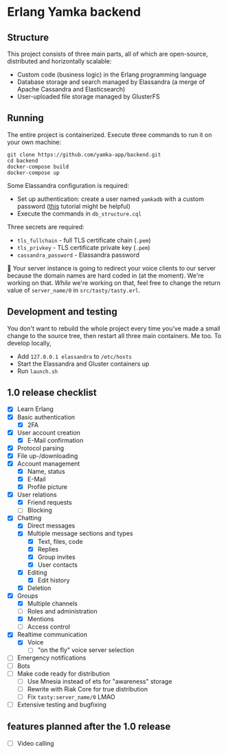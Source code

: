 # Erlang Yamka backend

## Structure
This project consists of three main parts, all of which are open-source, distributed and horizontally scalable:
  - Custom code (business logic) in the Erlang programming language
  - Database storage and search managed by Elassandra (a merge of Apache Cassandra and Elasticsearch)
  - User-uploaded file storage managed by GlusterFS

## Running
The entire project is containerized. Execute three commands to run it on your own machine:
```
git clone https://github.com/yamka-app/backend.git
cd backend
docker-compose build
docker-compose up
```

Some Elassandra configuration is required:
  - Set up authentication: create a user named `yamkadb` with a custom password ([this](https://docs.datastax.com/en/cassandra-oss/3.0/cassandra/configuration/secureConfigNativeAuth.html) tutorial might be helpful)
  - Execute the commands in `db_structure.cql`

Three secrets are required:
  - `tls_fullchain` - full TLS certificate chain (`.pem`)
  - `tls_privkey` - TLS certificate private key (`.pem`)
  - `cassandra_password` - Elassandra password

:construction: Your server instance is going to redirect your voice clients to our server because the domain names are hard coded in (at the moment). We're working on that. _While_ we're working on that, feel free to change the return value of `server_name/0` in `src/tasty/tasty.erl`.

## Development and testing
You don't want to rebuild the whole project every time you've made a small change to the source tree, then restart all three main containers. Me too. To develop locally,
  - Add `127.0.0.1 elassandra` to `/etc/hosts`
  - Start the Elassandra and Gluster containers up
  - Run `launch.sh`

## 1.0 release checklist
  - [x] Learn Erlang
  - [x] Basic authentication
    - [x] 2FA
  - [x] User account creation
    - [x] E-Mail confirmation
  - [x] Protocol parsing
  - [x] File up-/downloading
  - [x] Account management
    - [x] Name, status
    - [x] E-Mail
    - [x] Profile picture
  - [x] User relations
    - [x] Friend requests
    - [ ] Blocking
  - [x] Chatting
    - [x] Direct messages
    - [x] Multiple message sections and types
      - [x] Text, files, code
      - [x] Replies
      - [x] Group invites
      - [x] User contacts
    - [x] Editing
      - [x] Edit history
    - [x] Deletion
  - [x] Groups
    - [x] Multiple channels
    - [ ] Roles and administration
    - [x] Mentions
    - [ ] Access control
  - [x] Realtime communication
    - [x] Voice
      - [ ] "on the fly" voice server selection
  - [ ] Emergency notifications
  - [ ] Bots
  - [ ] Make code ready for distribution
    - [ ] Use Mnesia instead of ets for "awareness" storage
    - [ ] Rewrite with Riak Core for true distribution
    - [ ] Fix `tasty:server_name/0` LMAO
  - [ ] Extensive testing and bugfixing

## features planned after the 1.0 release
  - [ ] Video calling